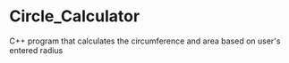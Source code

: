 # Circle_Calculator
C++ program that calculates the circumference and area based on user's entered radius
